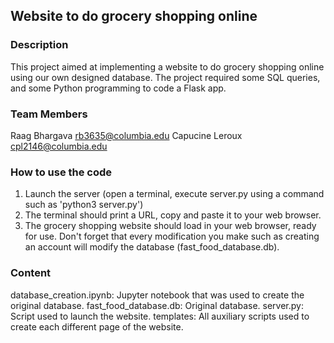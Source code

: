 ## Website to do grocery shopping online

### Description

This project aimed at implementing a website to do grocery shopping online using our own designed database. The project required some SQL queries, and some Python programming to code a Flask app. 

### Team Members

Raag Bhargava rb3635@columbia.edu
Capucine Leroux cpl2146@columbia.edu

### How to use the code

1. Launch the server (open a terminal, execute server.py using a command such as 'python3 server.py')
2. The terminal should print a URL, copy and paste it to your web browser. 
3. The grocery shopping website should load in your web browser, ready for use. Don't forget that every modification you make such as creating an account will modify the database (fast_food_database.db).

### Content

database_creation.ipynb: Jupyter notebook that was used to create the original database.
fast_food_database.db: Original database.
server.py: Script used to launch the website.
templates: All auxiliary scripts used to create each different page of the website.

